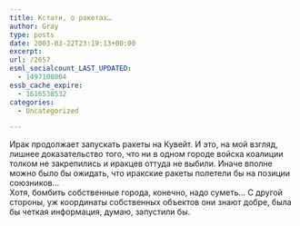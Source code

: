 ```yaml
---
title: Кстати, о ракетах…
author: Gray
type: posts
date: 2003-03-22T23:19:13+00:00
excerpt:
url: /2657
esml_socialcount_LAST_UPDATED:
  - 1497108004
essb_cache_expire:
  - 1616538532
categories:
  - Uncategorized

---
```








Ирак продолжает запускать ракеты на Кувейт. И это, на мой взгляд, лишнее доказательство того, что ни в одном городе войска коалиции толком не закрепились и иракцев оттуда не выбили. Иначе вполне можно было бы ожидать, что иракские ракеты полетели бы на позиции союзников&#8230;  
Хотя, бомбить собственные города, конечно, надо суметь&#8230; С другой стороны, уж координаты собственных объектов они знают добре, была бы четкая информация, думаю, запустили бы.